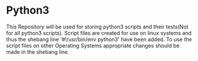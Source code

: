 # Python3
This Repository will be used for storing python3 scripts and their tests(Not for all python3 scripts).
Script files are created for use on linux systems and thus the shebang line '#!/usr/bin/env python3' have been added.
To use the script files on other Operating Systems appropriate changes should be made in the shebang line.
